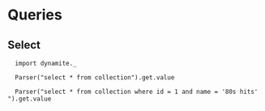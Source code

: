 # Queries

## Select

```tut
  import dynamite._

  Parser("select * from collection").get.value

  Parser("select * from collection where id = 1 and name = '80s hits' ").get.value
````

